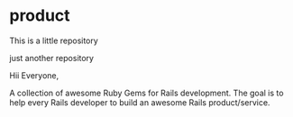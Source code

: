 # product
This is a little repository

just another repository

Hii Everyone,

A collection of awesome Ruby Gems for Rails development. The goal is to help every Rails developer to build an awesome Rails product/service.
